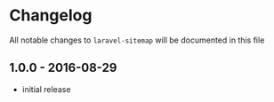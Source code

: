 # Changelog

All notable changes to `laravel-sitemap` will be documented in this file

## 1.0.0 - 2016-08-29

- initial release
